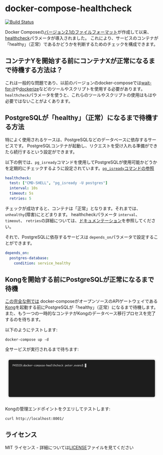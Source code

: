 # docker-compose-healthcheck
[![Build Status](https://travis-ci.org/peter-evans/docker-compose-healthcheck.svg?branch=master)](https://travis-ci.org/peter-evans/docker-compose-healthcheck)

Docker Composeの[バージョン2.1のファイルフォーマット](https://docs.docker.com/compose/compose-file/compose-versioning/#version-21)が作成して以来、[healthcheck](https://docs.docker.com/compose/compose-file/#healthcheck)パラメータが導入されました。
これにより、サービスのコンテナが「healthy」（正常）であるかどうかを判断するためのチェックを構成できます。

## コンテナYを開始する前にコンテナXが正常になるまで待機する方法は？

これは一般的な問題であり、以前のバージョンのdocker-composeでは[wait-for-it](https://github.com/vishnubob/wait-for-it)や[dockerize](https://github.com/jwilder/dockerize)などのツールやスクリプトを使用する必要があります。
`healthcheck`パラメータを使うと、これらのツールやスクリプトの使用はもはや必要ではないことがよくあります。

## PostgreSQLが「healthy」（正常）になるまで待機する方法

特によく使用されるケースは、PostgreSQLなどのデータベースに依存するサービスです。
PostgreSQLコンテナが起動し、リクエストを受け入れる準備ができたら続行するという設定ができます。

以下の例では、`pg_isready`コマンドを使用してPostgreSQLが使用可能かどうかを定期的にチェックするように設定されています。[`pg_isready`コマンドの参照](https://www.postgresql.org/docs/9.4/static/app-pg-isready.html)
```yml
healthcheck:
  test: ["CMD-SHELL", "pg_isready -U postgres"]
  interval: 10s
  timeout: 5s
  retries: 5
```
チェックが成功すると、コンテナは「正常」となります。それまでは、`unhealthy`(障害)にとどまります。
healthcheckパラメータ `interval`、` timeout`、 `retries`の詳細については、[ドキュメンテーション](https://docs.docker.com/engine/reference/builder/#healthcheck)を参照してください。

それで、PostgreSQLに依存するサービスは `depends_on`パラメータで設定することができます。
```yml
depends_on:
  postgres-database:
    condition: service_healthy
```

## Kongを開始する前にPostgreSQLが正常になるまで待機

[この完全な例では](docker-compose.yml) docker-composeがオープンソースのAPIゲートウェイである[Kong](https://getkong.org/)を起動する前にPostgreSQLが「healthy」（正常）になるまで待機します。
また、もう一つの一時的なコンテナがKongのデータベース移行プロセスを完了するのを待ちます。

以下のようにテストします:
```
docker-compose up -d
```

全サービスが実行されるまで待ちます:

![Demo](/demo.gif?raw=true)

Kongの管理エンドポイントをクエリしてテストします:
```
curl http://localhost:8001/
```

## ライセンス

MIT ライセンス - 詳細については[LICENSE](LICENSE)ファイルを見てください
